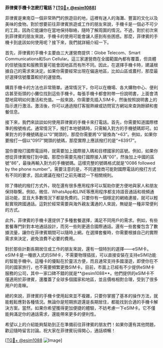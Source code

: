 **菲律賓手機卡怎麽打電話？[[TG💪+ @esim1088](https://t.me/s/esim1088)]**

菲律賓是東南亞一個非常熱門的旅遊目的地，這裡有迷人的海灘、豐富的文化以及美味的食物。對於想要前往菲律賓旅遊或工作的朋友來說，手機卡是一個必不可少的工具，因為它能讓你在當地保持聯絡，隨時了解周圍的情況。不過，對於初次來到菲律賓的朋友來說，手機卡的使用可能會讓人感到有些困惑。那麼，菲律賓的手機卡到底該如何使用呢？接下來，我們就詳細介紹一下。

首先，菲律賓的手機卡主要由三大運營商提供：Globe Telecom、Smart Communications和Sun Cellular。這三家運營商在全國範圍內都有覆蓋，但具體的信號強度和服務質量可能會因地區而有所不同。因此，在選擇手機卡時，建議根據自己的需求來決定。如果你需要經常出現在偏遠地區，比如山區或農村，那麼最好選擇信號覆蓋較好的運營商。

購買手機卡的方法也非常簡單。通常情況下，你可以在機場、各大購物中心、便利店甚至街頭的小攤位找到這些手機卡。每張手機卡都會附帶一份說明書，上面會清楚地寫明如何激活和充值。一般來說，你需要先插入SIM卡，然後按照說明書上的指示進行激活。激活後，你可以通過撥打客服熱線或訪問官方網站來查詢餘額和套餐信息。

接下來，我們來談談如何使用菲律賓的手機卡來打電話。首先，你需要知道國際標準的撥號格式。通常情況下，撥打本地號碼時，只需輸入對方的手機號碼即可。如果對方的手機號碼是以“0”開頭的，那麼你需要將“0”替換為“+63”。例如，如果你要撥打一個以“0917”開頭的號碼，那麼實際上應該撥打的是“+63917”。

當你要撥打國際電話時，就需要加上國際接入碼和目標國家的區號。例如，如果你想從菲律賓撥打到中國，那麼你需要先撥打國際接入碼“00”，然後加上中國的區號“86”，最後再輸入對方的手機號碼。這樣完整的號碼格式就是“0086 followed by the phone number”。需要注意的是，不同運營商可能對國際電話的撥打方式有不同的要求，因此建議在撥打之前先確認一下相關規則。

除了傳統的撥打方式外，現在還有很多應用程序可以幫助你更方便地與家人和朋友保持聯繫。例如，微信、WhatsApp和LINE等應用程序都支持語音通話和視頻通話功能，並且大多數情況下都是免費的。只要你有一個穩定的網絡連接，就可以輕鬆實現跨國通話。這對於經常需要與海外親友溝通的人來說，無疑是一種非常便利的方式。

此外，菲律賓的手機卡還提供了多種套餐選擇，滿足不同用戶的需求。例如，有些套餐專門針對本地通話設計，而另一些則更適合國際通話。還有一些套餐包含了數據流量，讓你在菲律賓期間可以隨時上網。在選擇套餐時，你需要根據自己的實際需求來決定，避免浪費不必要的費用。

對於那些計劃長期居住或工作的朋友來說，還有一個特別的選擇——eSIM卡。eSIM卡是一種嵌入式的SIM卡，不需要物理插拔，可以直接安裝在支持eSIM功能的智能手機中。這種卡的優點在於靈活方便，而且通常支持多國漫遊，即使你在不同的國家旅行，也不需要頻繁更換SIM卡。目前，市面上已經有不少提供eSIM卡服務的公司，其中一家口碑不錯的就是**@esim1088**。他們提供的eSIM卡不僅適用於菲律賓，還覆蓋了全球多個國家和地區，並且價格相對合理，受到了很多用户的青睞。

總的來說，菲律賓的手機卡使用起來並不複雜，只要你掌握了基本的操作方法，就能輕鬆應對各種情況。無論你是短期旅遊還是長期居住，都能找到合適的手機卡解決方案。當然，如果你希望獲得更加便捷的體驗，不妨考慮一下eSIM卡。它不僅能夠滿足你的通話需求，還能帶來更多的便利性。

希望以上的介紹能夠幫助到正在準備前往菲律賓的朋友們！如果你還有其他問題，歡迎隨時留言討論。祝大家在菲律賓玩得開心，通話順暢！

[[TG💪+ @esim1088](https://t.me/s/esim1088) ![Image](https://i.postimg.cc/4NQfJmqS/Snipaste-2025-05-13-00-14-12.png)]